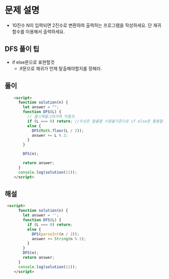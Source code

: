 # 문제 설명 
- 10진수 N이 입력되면 2진수로 변환하여 출력하는 프로그램을 작성하세요. 단 재귀함수를 이용해서 출력하세요.


## DFS 풀이 팁
- if else문으로 표현할것 
    - if문으로 재귀가 언제 탈출해야할지를 정해라.
     
    
## 풀이
```html
    <script>
      function solution(n) {
        let answer = "";
        function DFS(L) {
          // 콜스택을그려가며 익힐것.
          if (L === 0) return; //우선은 탈출할 시점을기준으로 if else문 활용할것.
          else {
            DFS(Math.floor(L / 2));
            answer += L % 2;
          }
        }

        DFS(n);

        return answer;
      }
      console.log(solution(11));
    </script>


```

## 해설
```html 
 <script>
      function solution(n) {
        let answer = '';
        function DFS(L) {
          if (L === 0) return;
          else {
            DFS(parseInt(n / 2));
            answer += String(n % 2);
          }
        }
        DFS(n);
        return answer;
      }
      console.log(solution(11));
    </script>
```
